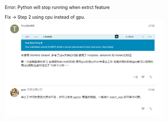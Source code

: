 Error: Python will stop running when extrct feature

Fix ->  Step 2 using cpu instead of gpu.
![image](https://raw.githubusercontent.com/Trouble404/Kaggle-Dog-breed-Identification/master/readme_pic_add/pro1.PNG)
